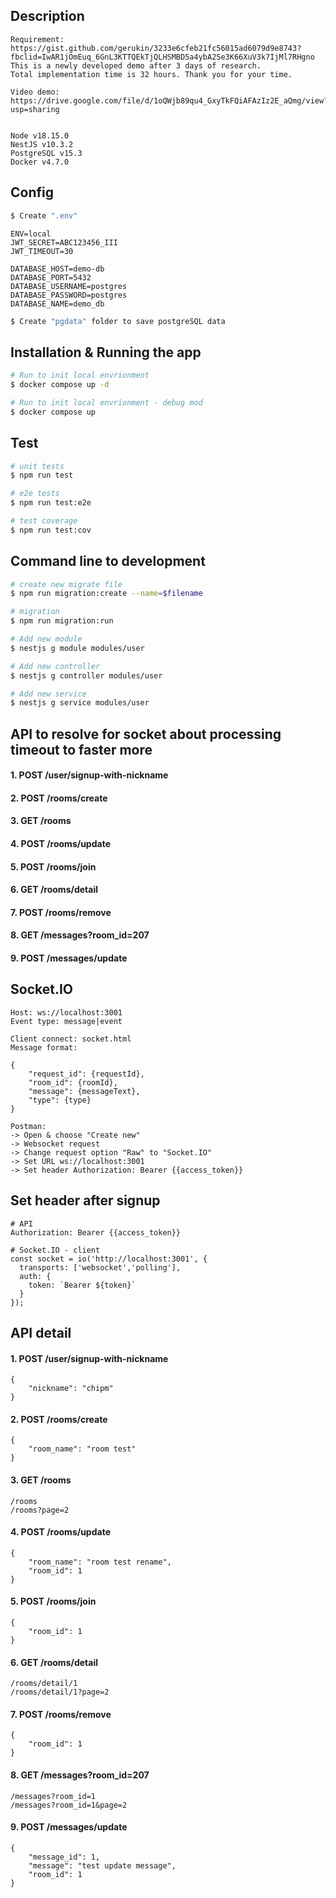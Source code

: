 ## Description

```
Requirement: https://gist.github.com/gerukin/3233e6cfeb21fc56015ad6079d9e8743?fbclid=IwAR1jOmEuq_6GnL3KTTQEkTjQLHSMBD5a4ybA2Se3K66XuV3k7IjMl7RHgno
This is a newly developed demo after 3 days of research.
Total implementation time is 32 hours. Thank you for your time.

Video demo: https://drive.google.com/file/d/1oQWjb89qu4_GxyTkFQiAFAzIz2E_aQmg/view?usp=sharing


Node v18.15.0
NestJS v10.3.2
PostgreSQL v15.3
Docker v4.7.0
```

## Config
```bash
$ Create ".env"
```

```
ENV=local
JWT_SECRET=ABC123456_III
JWT_TIMEOUT=30

DATABASE_HOST=demo-db
DATABASE_PORT=5432
DATABASE_USERNAME=postgres
DATABASE_PASSWORD=postgres
DATABASE_NAME=demo_db
```
```bash
$ Create "pgdata" folder to save postgreSQL data
```



## Installation & Running the app

```bash
# Run to init local envrionment
$ docker compose up -d

# Run to init local envrionment - debug mod
$ docker compose up
```

## Test

```bash
# unit tests
$ npm run test

# e2e tests
$ npm run test:e2e

# test coverage
$ npm run test:cov
```


## Command line to development

```bash
# create new migrate file
$ npm run migration:create --name=$filename

# migration
$ npm run migration:run

# Add new module
$ nestjs g module modules/user

# Add new controller
$ nestjs g controller modules/user

# Add new service
$ nestjs g service modules/user
```

## API to resolve for socket about processing timeout to faster more

#### 1. POST /user/signup-with-nickname
#### 2. POST /rooms/create
#### 3. GET /rooms
#### 4. POST /rooms/update
#### 5. POST /rooms/join
#### 6. GET /rooms/detail
#### 7. POST /rooms/remove
#### 8. GET /messages?room_id=207
#### 9. POST /messages/update

## Socket.IO

```
Host: ws://localhost:3001
Event type: message|event

Client connect: socket.html
Message format:

{
    "request_id": {requestId},
    "room_id": {roomId},
    "message": {messageText},
    "type": {type}
}

Postman:
-> Open & choose "Create new"
-> Websocket request
-> Change request option "Raw" to "Socket.IO"
-> Set URL ws://localhost:3001
-> Set header Authorization: Bearer {{access_token}}
```

## Set header after signup
```
# API
Authorization: Bearer {{access_token}}

# Socket.IO - client
const socket = io('http://localhost:3001', {
  transports: ['websocket','polling'],
  auth: {
    token: `Bearer ${token}`
  }
});
```

## API detail
#### 1. POST /user/signup-with-nickname
```
{
    "nickname": "chipm"
}
```
#### 2. POST /rooms/create
```
{
    "room_name": "room test"
}
```

#### 3. GET /rooms
```
/rooms
/rooms?page=2
```


#### 4. POST /rooms/update
```
{
    "room_name": "room test rename",
    "room_id": 1
}
```

#### 5. POST /rooms/join
```
{
    "room_id": 1
}
```

#### 6. GET /rooms/detail
```
/rooms/detail/1
/rooms/detail/1?page=2
```

#### 7. POST /rooms/remove
```
{
    "room_id": 1
}
```

#### 8. GET /messages?room_id=207
```
/messages?room_id=1
/messages?room_id=1&page=2
```

#### 9. POST /messages/update
```
{
    "message_id": 1,
    "message": "test update message",
    "room_id": 1
}
```



